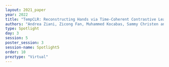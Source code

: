 ```yaml
---
layout: 2021_paper
year: 2022
title: "TempCLR: Reconstructing Hands via Time-Coherent Contrastive Learning"
authors: "Andrea Ziani, Zicong Fan, Muhammed Kocabas, Sammy Christen and Otmar Hilliges"
type: Spotlight
day: 3
session: 5
poster_session: 3
session-name: Spotlight5
order: 10
preztype: "Virtual"
---
```

